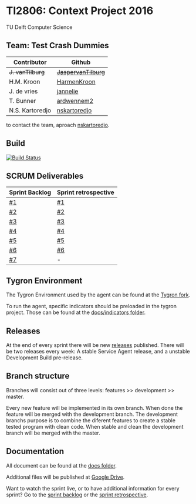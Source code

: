 # TI2806: Context Project 2016

TU Delft
Computer Science

## Team: Test Crash Dummies
| Contributor	  | Github 													|
| --------------- | ------------------------------------------------------- |
| ~~J. vanTilburg~~  | [~~JaspervanTilburg~~](https://github.com/JaspervanTilburg)	|
| H.M. Kroon 	  | [HarmenKroon](https://github.com/HarmenKroon)			|
| J. de vries	  | [jannelie](https://github.com/jannelie)					|
| T. Bunner		  | [ardwennem2](https://github.com/ardwennem2)				|
| N.S. Kartoredjo | [nskartoredjo](https://github.com/nskartoredjo)			|

to contact the team, aproach [nskartoredjo](https://github.com/nskartoredjo).

## Build
[![Build Status](https://travis-ci.org/nskartoredjo/TI2806.svg?branch=master)](https://travis-ci.org/nskartoredjo/TI2806)

## SCRUM Deliverables
| Sprint Backlog																								  | Sprint retrospective 																					|
| --------------------------------------------------------------------------------------------------------------- | ------------------------------------------------------------------------------------------------------- |
| [#1](https://github.com/nskartoredjo/TI2806/blob/master/Deliverables/Backlog%20-%20Sprint%20Backlog%20%231.pdf) | [#1](https://github.com/nskartoredjo/TI2806/blob/master/Deliverables/Sprint%20Retrospective%20%231.pdf) |
| [#2](https://github.com/nskartoredjo/TI2806/blob/master/Deliverables/Backlog%20-%20Sprint%20Backlog%20%232.pdf) | [#2](https://github.com/nskartoredjo/TI2806/blob/master/Deliverables/Sprint%20Retrospective%20%232.pdf) |
| [#3](https://github.com/nskartoredjo/TI2806/blob/master/Deliverables/Backlog%20-%20Sprint%20Backlog%20%233.pdf) | [#3](https://github.com/nskartoredjo/TI2806/blob/master/deliverables/Sprint%20Retrospective%20%233.pdf) |
| [#4](https://github.com/nskartoredjo/TI2806/blob/master/deliverables/Backlog%20-%20Sprint%20Backlog%20%234.pdf) | [#4](https://github.com/nskartoredjo/TI2806/blob/master/deliverables/Sprint%20Retrospective%20%234.pdf) |
| [#5](https://github.com/nskartoredjo/TI2806/blob/master/deliverables/Backlog%20-%20Sprint%20Backlog%20%235.pdf) | [#5](https://github.com/nskartoredjo/TI2806/blob/master/deliverables/Sprint%20Retrospective%20%235.pdf) |
| [#6](https://github.com/nskartoredjo/TI2806/blob/master/deliverables/Backlog%20-%20Sprint%20Backlog%20%236.pdf) | [#6](https://github.com/nskartoredjo/TI2806/blob/master/deliverables/Sprint%20Retrospective%20%236.pdf) |
| [#7](https://github.com/nskartoredjo/TI2806/blob/master/deliverables/Backlog%20-%20Sprint%20Backlog%20%237.pdf) | - |

## Tygron Environment
The Tygron Environment used by the agent can be found at the [Tygron fork](https://github.com/nskartoredjo/tygron).
 
To run the agent, specific indicators should be preloaded in the tygron project. Those can be found at the [docs/indicators folder](https://github.com/nskartoredjo/TI2806/tree/master/docs/indicators).

## Releases
At the end of every sprint there will be new [releases](https://github.com/nskartoredjo/TI2806/releases) published.
There will be two releases every week: A stable Service Agent release, and a unstable Development Build pre-release.

## Branch structure
Branches will consist out of three levels: features >> development >> master.

Every new feature will be implemented in its own branch. When done the feature will be merged with the development branch. The development branchs purpose is to combine the diferent features to create a stable tested program with clean code. When stable and clean the development branch will be merged with the master.

## Documentation
All document can be found at the [docs folder](https://github.com/nskartoredjo/TI2806/tree/master/docs).

Additional files will be published at [Google Drive](https://drive.google.com/drive/folders/0B_mzqGuX8rLPTFlwd1dPREo3cGM).

Want to watch the sprint live, or to have additional information for every sprint? Go to the [sprint backlog](https://docs.google.com/spreadsheets/d/1GZqIf6lpjmhKDB_VhWZjEf5mK12deo1Lp95dS7juFRk/edit?usp=sharing) or the [sprint retrospective](https://docs.google.com/spreadsheets/d/1YH-gm5-QnxKKAUCuzmdMaaits8xUBvhszoKy4BvpWnw/edit?usp=sharing).